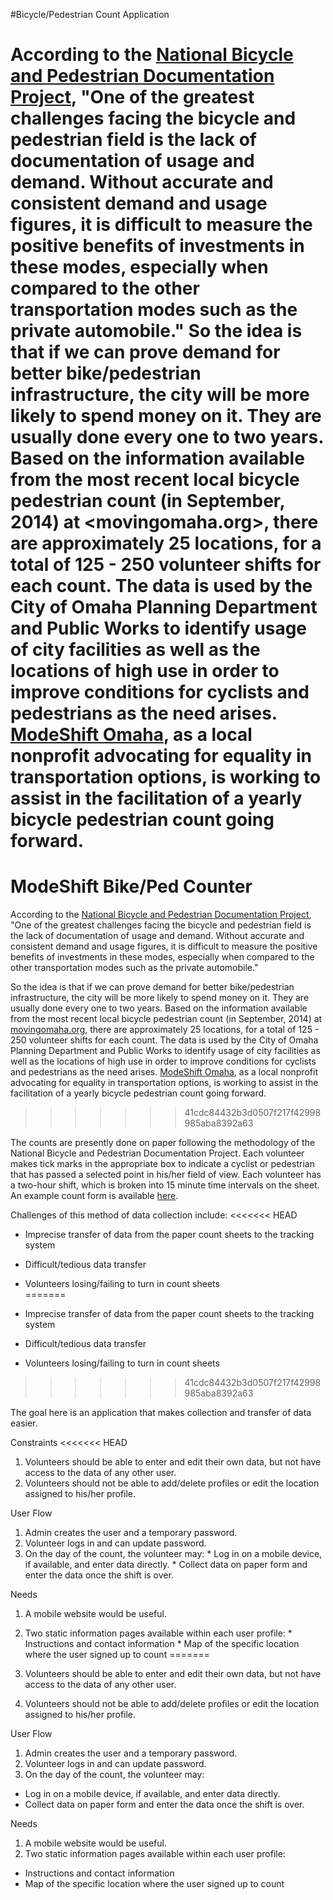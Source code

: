 #Bicycle/Pedestrian Count Application

According to the [National Bicycle and Pedestrian Documentation Project](bikepeddocumentation.org), "One of the greatest challenges facing the bicycle and pedestrian field is the lack of documentation of usage and demand. Without accurate and consistent demand and usage figures, it is difficult to measure the positive benefits of investments in these modes, especially when compared to the other transportation modes such as the private automobile."
So the idea is that if we can prove demand for better bike/pedestrian infrastructure, the city will be more likely to spend money on it. They are usually done every one to two years. Based on the information available from the most recent local bicycle pedestrian count (in September, 2014) at <movingomaha.org>, there are approximately 25 locations, for a total of 125 - 250 volunteer shifts for each count. The data is used by the City of Omaha Planning Department and Public Works to identify usage of city facilities as well as the locations of high use in order to improve conditions for cyclists and pedestrians as the need arises. [ModeShift Omaha](modeshiftomaha.org), as a local nonprofit advocating for equality in transportation options, is working to assist in the facilitation of a yearly bicycle pedestrian count going forward.
=======
# ModeShift Bike/Ped Counter

According to the [National Bicycle and Pedestrian Documentation Project](http://www.bikepeddocumentation.org), "One of the greatest challenges facing the bicycle and pedestrian field is the lack of documentation of usage and demand. Without accurate and consistent demand and usage figures, it is difficult to measure the positive benefits of investments in these modes, especially when compared to the other transportation modes such as the private automobile."

So the idea is that if we can prove demand for better bike/pedestrian infrastructure, the city will be more likely to spend money on it. They are usually done every one to two years. Based on the information available from the most recent local bicycle pedestrian count (in September, 2014) at [movingomaha.org](http://www.movingomaha.org), there are approximately 25 locations, for a total of 125 - 250 volunteer shifts for each count. The data is used by the City of Omaha Planning Department and Public Works to identify usage of city facilities as well as the locations of high use in order to improve conditions for cyclists and pedestrians as the need arises. [ModeShift Omaha](http://www.modeshiftomaha.org), as a local nonprofit advocating for equality in transportation options, is working to assist in the facilitation of a yearly bicycle pedestrian count going forward.
>>>>>>> 41cdc84432b3d0507f217f42998985aba8392a63

The counts are presently done on paper following the methodology of the National Bicycle and Pedestrian Documentation Project. Each volunteer makes tick marks in the appropriate box to indicate a cyclist or pedestrian that has passed a selected point in his/her field of view. Each volunteer has a two-hour shift, which is broken into 15 minute time intervals on the sheet. An example count form is available [here](http://movingomaha.org/images/stories/content/Counts/Instruction_sheet/009_16andCapitol.pdf).

Challenges of this method of data collection include:
<<<<<<< HEAD
  - Imprecise transfer of data from the paper count sheets to the tracking system
  - Difficult/tedious data transfer
  - Volunteers losing/failing to turn in count sheets  
=======

- Imprecise transfer of data from the paper count sheets to the tracking system
- Difficult/tedious data transfer
- Volunteers losing/failing to turn in count sheets  
>>>>>>> 41cdc84432b3d0507f217f42998985aba8392a63

The goal here is an application that makes collection and transfer of data easier.

Constraints
<<<<<<< HEAD
  1. Volunteers should be able to enter and edit their own data, but not have access to the data of any other user.
  2. Volunteers should not be able to add/delete profiles or edit the location assigned to his/her profile.

User Flow
  1. Admin creates the user and a temporary password.
  2. Volunteer logs in and can update password.
  3. On the day of the count, the volunteer may:
    * Log in on a mobile device, if available, and enter data directly.
    * Collect data on paper form and enter the data once the shift is over.

Needs
  1. A mobile website would be useful.
  2. Two static information pages available within each user profile:
    * Instructions and contact information
    * Map of the specific location where the user signed up to count 
=======

1. Volunteers should be able to enter and edit their own data, but not have access to the data of any other user.
2. Volunteers should not be able to add/delete profiles or edit the location assigned to his/her profile.

User Flow

1. Admin creates the user and a temporary password.
2. Volunteer logs in and can update password.
3. On the day of the count, the volunteer may:
  * Log in on a mobile device, if available, and enter data directly.
  * Collect data on paper form and enter the data once the shift is over.

Needs

1. A mobile website would be useful.
2. Two static information pages available within each user profile:
  * Instructions and contact information
  * Map of the specific location where the user signed up to count 

